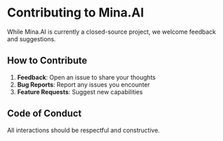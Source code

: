 # Contributing to Mina.AI

While Mina.AI is currently a closed-source project, we welcome feedback and suggestions.

## How to Contribute

1. **Feedback**: Open an issue to share your thoughts
2. **Bug Reports**: Report any issues you encounter
3. **Feature Requests**: Suggest new capabilities

## Code of Conduct
All interactions should be respectful and constructive.